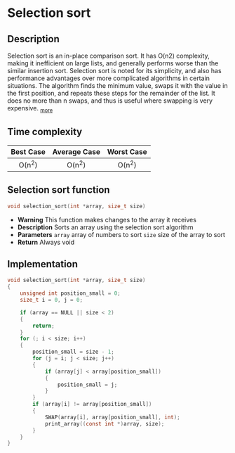 # Selection sort
## Description
Selection sort is an in-place comparison sort. It has O(n2) complexity, making it inefficient on large lists, and generally performs worse than the similar insertion sort. Selection sort is noted for its simplicity, and also has performance advantages over more complicated algorithms in certain situations.
The algorithm finds the minimum value, swaps it with the value in the first position, and repeats these steps for the remainder of the list. It does no more than n swaps, and thus is useful where swapping is very expensive. <sub><a  href="https://en.wikipedia.org/wiki/Selection_sort"  target="_blank">more</a></sub> 
## Time complexity
|Best Case|Average Case|Worst Case|
|:--:|:--:|:--:|
|O(n<sup>2</sup>)|O(n<sup>2</sup>)|O(n<sup>2</sup>)|
## Selection sort function
```c
void selection_sort(int *array, size_t size)
```
* **Warning**
	This function makes changes to the array it receives
* **Description**
	Sorts an array using the selection sort algorithm
* **Parameters**
	`array` array of numbers to sort
	`size` size of the array to sort
* **Return**
	Always void
## Implementation
```c
void selection_sort(int *array, size_t size)
{
	unsigned int position_small = 0;
	size_t i = 0, j = 0;

	if (array == NULL || size < 2)
	{
		return;
	}
	for (; i < size; i++)
	{
		position_small = size - 1;
		for (j = i; j < size; j++)
		{
			if (array[j] < array[position_small])
			{
				position_small = j;
			}
		}
		if (array[i] != array[position_small])
		{
			SWAP(array[i], array[position_small], int);
			print_array((const int *)array, size);
		}
	}
}
```
